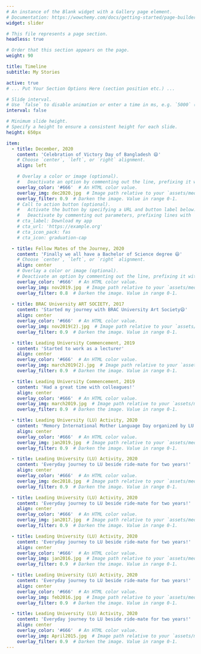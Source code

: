 ```yaml
---
# An instance of the Blank widget with a Gallery page element.
# Documentation: https://wowchemy.com/docs/getting-started/page-builder/
widget: slider

# This file represents a page section.
headless: true

# Order that this section appears on the page.
weight: 90

title: Timeline
subtitle: My Stories

active: true
# ... Put Your Section Options Here (section position etc.) ...

# Slide interval.
# Use `false` to disable animation or enter a time in ms, e.g. `5000` (5s).
interval: false

# Minimum slide height.
# Specify a height to ensure a consistent height for each slide.
height: 650px

item:
  - title: December, 2020
    content: 'Celebration of Victory Day of Bangladesh 😄'
    # Choose `center`, `left`, or `right` alignment.
    align: left

    # Overlay a color or image (optional).
    #   Deactivate an option by commenting out the line, prefixing it with `#`.
    overlay_color: '#666'  # An HTML color value.
    overlay_img: dec2020.jpg  # Image path relative to your `assets/media/` folder
    overlay_filter: 0.9  # Darken the image. Value in range 0-1.
    # Call to action button (optional).
    #   Activate the button by specifying a URL and button label below.
    #   Deactivate by commenting out parameters, prefixing lines with `#`.
    # cta_label: Download my app
    # cta_url: 'https://example.org'
    # cta_icon_pack: fas
    # cta_icon: graduation-cap

  - title: Fellow Mates of the Journey, 2020
    content: 'Finally we all have a Bachelor of Science degree 😄'
    # Choose `center`, `left`, or `right` alignment.
    align: center
    # Overlay a color or image (optional).
    # Deactivate an option by commenting out the line, prefixing it with `#`.
    overlay_color: '#666'  # An HTML color value.
    overlay_img: nov2019.jpg  # Image path relative to your `assets/media/` folder
    overlay_filter: 0.8  # Darken the image. Value in range 0-1.
    
  - title: BRAC University ART SOCIETY, 2017
    content: 'Started my journey with BRAC University Art Society😄'
    align: center
    overlay_color: '#666'  # An HTML color value.
    overlay_img: nov2019(2).jpg  # Image path relative to your `assets/media/` folder
    overlay_filter: 0.9  # Darken the image. Value in range 0-1.

  - title: Leading University Commencement, 2019
    content: 'Started to work as a lecturer'
    align: center
    overlay_color: '#666'  # An HTML color value.
    overlay_img: march2019(2).jpg  # Image path relative to your `assets/media/` folder
    overlay_filter: 0.9  # Darken the image. Value in range 0-1.

  - title: Leading University Commencement, 2019
    content: 'Had a great time with colleagues!'
    align: center
    overlay_color: '#666'  # An HTML color value.
    overlay_img: march2019.jpg  # Image path relative to your `assets/media/` folder
    overlay_filter: 0.9  # Darken the image. Value in range 0-1.

  - title: Leading University (LU) Activity, 2020
    content: 'Memory International Mother Language Day organized by LU!'
    align: center
    overlay_color: '#666'  # An HTML color value.
    overlay_img: jan2019.jpg  # Image path relative to your `assets/media/` folder
    overlay_filter: 0.9  # Darken the image. Value in range 0-1.

  - title: Leading University (LU) Activity, 2020
    content: 'Everyday journey to LU beside ride-mate for two years!'
    align: center
    overlay_color: '#666'  # An HTML color value.
    overlay_img: dec2018.jpg  # Image path relative to your `assets/media/` folder
    overlay_filter: 0.9  # Darken the image. Value in range 0-1.

  - title: Leading University (LU) Activity, 2020
    content: 'Everyday journey to LU beside ride-mate for two years!'
    align: center
    overlay_color: '#666'  # An HTML color value.
    overlay_img: jan2017.jpg  # Image path relative to your `assets/media/` folder
    overlay_filter: 0.9  # Darken the image. Value in range 0-1.

  - title: Leading University (LU) Activity, 2020
    content: 'Everyday journey to LU beside ride-mate for two years!'
    align: center
    overlay_color: '#666'  # An HTML color value.
    overlay_img: jan2016.jpg  # Image path relative to your `assets/media/` folder
    overlay_filter: 0.9  # Darken the image. Value in range 0-1.

  - title: Leading University (LU) Activity, 2020
    content: 'Everyday journey to LU beside ride-mate for two years!'
    align: center
    overlay_color: '#666'  # An HTML color value.
    overlay_img: feb2016.jpg  # Image path relative to your `assets/media/` folder
    overlay_filter: 0.9  # Darken the image. Value in range 0-1.

  - title: Leading University (LU) Activity, 2020
    content: 'Everyday journey to LU beside ride-mate for two years!'
    align: center
    overlay_color: '#666'  # An HTML color value.
    overlay_img: April2015.jpg  # Image path relative to your `assets/media/` folder
    overlay_filter: 0.9  # Darken the image. Value in range 0-1.
---
```


<!-- {{< gallery >}} --> 
